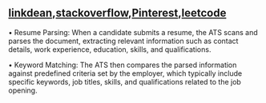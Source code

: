 ## [linkdean](https://www.linkedin.com/in/sahil-santosh-bhuvad-843977259?utm_source=share&utm_campaign=share_via&utm_content=profile&utm_medium=android_app),[stackoverflow](),[Pinterest](https://pin.it/G0VUN9lGE),[leetcode](https://pin.it/yFPzlY5L2)

•  Resume Parsing: When a candidate submits a resume, the ATS scans and parses the document, extracting relevant information such as contact details, work experience, education, skills, and qualifications.

• Keyword Matching: The ATS then compares the parsed information against predefined criteria set by the employer, which typically include specific keywords, job titles, skills, and qualifications related to the job opening.